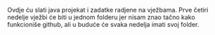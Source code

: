 Ovdje ću slati java projekat i zadatke radjene na vježbama. Prve četiri nedelje vježbi će biti u jednom folderu jer nisam znao tačno kako funkcioniše github, ali u buduće će svaka nedelja imati svoj folder.
